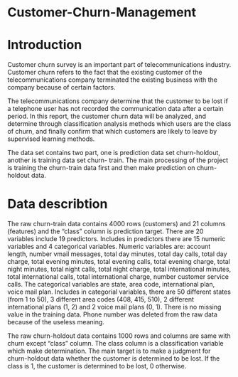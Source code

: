 # Customer-Churn-Management

# Introduction
Customer churn survey is an important part of telecommunications industry. Customer churn refers to the
fact that the existing customer of the telecommunications company terminated the existing business with
the company because of certain factors.

The telecommunications company determine that the customer to be lost if a telephone user has not recorded
the communication data after a certain period. In this report, the customer churn data will be analyzed, and
determine through classification analysis methods which users are the class of churn, and finally confirm
that which customers are likely to leave by supervised learning methods.

The data set contains two part, one is prediction data set churn-holdout, another is training data set churn-
train. The main processing of the project is training the churn-train data first and then make prediction on
churn-holdout data.

# Data describtion 
The raw churn-train data contains 4000 rows (customers) and 21 columns (features) and the “class” column
is prediction target. There are 20 variables include 19 predictors. Includes in predictors there are 15 numeric
variables and 4 categorical variables. Numeric variables are: account length, number vmail messages, total
day minutes, total day calls, total day charge, total evening minutes, total evening calls, total evening charge,
total night minutes, total night calls, total night charge, total international minutes, total international calls,
total international charge, number customer service calls. The categorical variables are state, area code,
international plan, voice mail plan. Includes in categorial variables, there are 50 different states (from 1 to
50), 3 different area codes (408, 415, 510), 2 different international plans (1, 2) and 2 voice mail plans (0,
1). There is no missing value in the training data. Phone number was deleted from the raw data because of
the useless meaning.

The raw churn-holdout data contains 1000 rows and columns are same with churn except “class” column.
The class column is a classification variable which make determination. The main target is to make a
judgment for churn-holdout data whether the customer is determined to be lost. If the class is 1, the customer
is determined to be lost, 0 otherwise.
